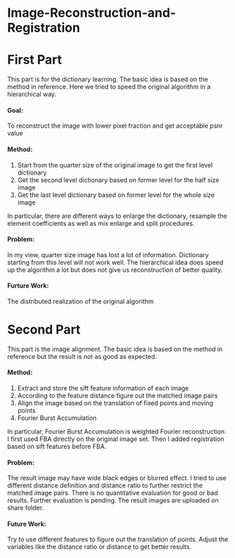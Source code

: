 
# Image-Reconstruction-and-Registration

# First Part
This part is for the dictionary learning. The basic idea is based on the method in reference. Here we tried to speed the original algorithm in a hierarchical way.
#### Goal:
To reconstruct the image with lower pixel fraction and get acceptable psnr value

#### Method:
1. Start from the quarter size of the original image to get the first level dictionary
2. Get the second level dictionary based on former level for the half size image
3. Get the last level dictionary based on former level for the whole size image

In particular, there are different ways to enlarge the dictionary, resample the element coefficients as well as mix enlarge and split procedures.

#### Problem:
In my view, quarter size image has lost a lot of information. Dictionary starting from this level will not work well. The hierarchical idea does speed up the algorithm a lot but does not give us reconstruction of better quality. 

#### Furture Work:
The distributed realization of the original algorithm


# Second Part
This part is the image alignment. The basic idea is based on the method in reference but the result is not as good as expected.

#### Method:
1. Extract and store the sift feature information of each image
2. According to the feature distance figure out the matched image pairs
3. Align the image based on the translation of fixed points and moving points
4. Fourier Burst Accumulation

In particular, Fourier Burst Accumulation is weighted Fourier reconstruction.  I first used FBA directly on the original image set. Then I added registration based on sift features before FBA.

#### Problem:
The result image may have wide black edges or blurred effect. I tried to use different distance definition and distance ratio to further restrict the matched image pairs. There is no quantitative evaluation for good or bad results. Further evaluation is pending. The result images are uploaded on share folder.

#### Future Work:
Try to use different features to figure out the translation of points.
Adjust the variables like the distance ratio or distance to get better results.

